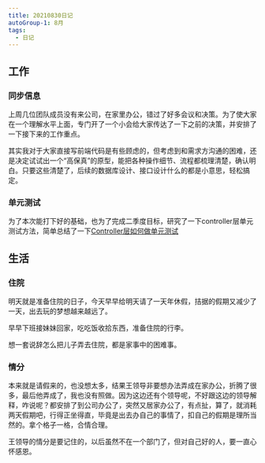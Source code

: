 ```yaml
---
title: 20210830日记
autoGroup-1: 8月
tags:
  - 日记
---
```

## 工作
### 同步信息
上周几位团队成员没有来公司，在家里办公，错过了好多会议和决策。为了使大家在一个理解水平上面，专门开了一个小会给大家传达了一下之前的决策，并安排了一下接下来的工作重点。

其实我对于大家直接写前端代码是有些顾虑的，但考虑到和需求方沟通的困难，还是决定试试出一个“高保真”的原型，能把各种操作细节、流程都梳理清楚，确认明白。只要这些清楚了，后续的数据库设计、接口设计什么的都是小意思，轻松搞定。
### 单元测试
为了本次能打下好的基础，也为了完成二季度目标，研究了一下controller层单元测试方法，简单总结了一下[Controller层如何做单元测试](../../工作/Controller层如何做单元测试)

## 生活
### 住院
明天就是准备住院的日子，今天早早给明天请了一天年休假，拮据的假期又减少了一天，出去玩的梦想越来越远了。

早早下班接妹妹回家，吃吃饭收拾东西，准备住院的行李。

想一套说辞怎么把儿子弄去住院，都是家事中的困难事。

### 情分
本来就是请假来的，也没想太多，结果王领导非要想办法弄成在家办公，折腾了很多，最后他弄成了，我也没有照做。因为这边还有个领导呢，不好跟这边的领导解释，咋说呢？都安排了到公司办公了，突然又居家办公了，有点扯，算了，就消耗两天假期吧，行得正坐得直，毕竟是出去办自己的事情了，扣自己的假期是理所当然的。拿个格子一格，合情合理。

王领导的情分是要记住的，以后虽然不在一个部门了，但对自己好的人，要一直心怀感恩。